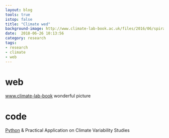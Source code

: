 ```yaml
---
layout: blog
tools: true
istop: false
title: "Climate wed"
background-image: http://www.climate-lab-book.ac.uk/files/2016/06/spiral_2017_large-1.gif
date:  2018-06-26 10:13:56
category: research
tags:
- research
- climate
- web
---
```


# web

<a href="http://www.climate-lab-book.ac.uk/" title="climate">www.climate-lab-book</a> wonderful picture

# code
<a href="https://github.com/royalosyin/Python-Practical-Application-on-Climate-Variability-Studies" title="climate">Python</a>  & Practical Application on Climate Variability Studies
